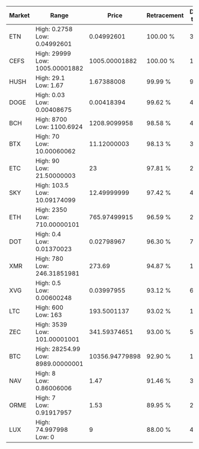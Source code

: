 | Market | Range | Price| Retracement | Doubles to 50% |
| --- | --- | --- | --- | --- |
| ETN | High: 0.2758<br />Low: 0.04992601 | 0.04992601 | 100.00 % | 3.26 |
| CEFS | High: 29999<br />Low: 1005.00001882 | 1005.00001882 | 100.00 % | 15.42 |
| HUSH | High: 29.1<br />Low: 1.67 | 1.67388008 | 99.99 % | 9.19 |
| DOGE | High: 0.03<br />Low: 0.00408675 | 0.00418394 | 99.62 % | 4.07 |
| BCH | High: 8700<br />Low: 1100.6924 | 1208.9099958 | 98.58 % | 4.05 |
| BTX | High: 70<br />Low: 10.00060062 | 11.12000003 | 98.13 % | 3.60 |
| ETC | High: 90<br />Low: 21.50000003 | 23 | 97.81 % | 2.42 |
| SKY | High: 103.5<br />Low: 10.09174099 | 12.49999999 | 97.42 % | 4.54 |
| ETH | High: 2350<br />Low: 710.00000101 | 765.97499915 | 96.59 % | 2.00 |
| DOT | High: 0.4<br />Low: 0.01370023 | 0.02798967 | 96.30 % | 7.39 |
| XMR | High: 780<br />Low: 246.31851981 | 273.69 | 94.87 % | 1.87 |
| XVG | High: 0.5<br />Low: 0.00600248 | 0.03997955 | 93.12 % | 6.33 |
| LTC | High: 600<br />Low: 163 | 193.5001137 | 93.02 % | 1.97 |
| ZEC | High: 3539<br />Low: 101.00001001 | 341.59374651 | 93.00 % | 5.33 |
| BTC | High: 28254.99<br />Low: 8989.00000001 | 10356.94779898 | 92.90 % | 1.80 |
| NAV | High: 8<br />Low: 0.86006006 | 1.47 | 91.46 % | 3.01 |
| ORME | High: 7<br />Low: 0.91917957 | 1.53 | 89.95 % | 2.59 |
| LUX | High: 74.997998<br />Low: 0 | 9 | 88.00 % | 4.17 |

